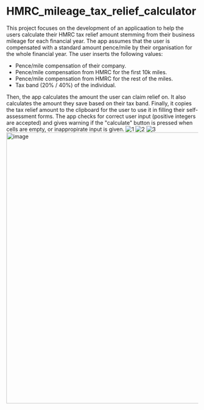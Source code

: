 # HMRC_mileage_tax_relief_calculator
This project focuses on the development of an applicaation to help the users calculate their HMRC tax relief amount stemming from their business mileage for each financial year.
The app assumes that the user is compensated with a standard amount pence/mile by their organisation for the whole financial year.
The user inserts the following values:
- Pence/mile compensation of their company.
- Pence/mile compensation from HMRC for the first 10k miles.
- Pence/mile compensation from HMRC for the rest of the miles.
- Tax band (20% / 40%) of the individual.

Then, the app calculates the amount the user can claim relief on. It also calculates the amount they save based on their tax band. Finally, it copies the tax relief amount to the clipboard for the user to use it in filling their self-assessment forms.
The app checks for correct user input (positive integers are accepted) and gives warning if the "calculate" button is pressed when cells are empty, or inappropirate input is given.
![1](https://github.com/user-attachments/assets/a853ba02-37b7-4488-bb67-152e3287fac0)
![2](https://github.com/user-attachments/assets/55da33bd-6052-4e14-965a-6bf159efc4f9)
![3](https://github.com/user-attachments/assets/65e58386-424d-4ed7-8707-fde617aef2ce)
<img width="1266" height="713" alt="image" src="https://github.com/user-attachments/assets/088209ba-38f2-4b20-8cc7-d3fa3dcf149d" />

